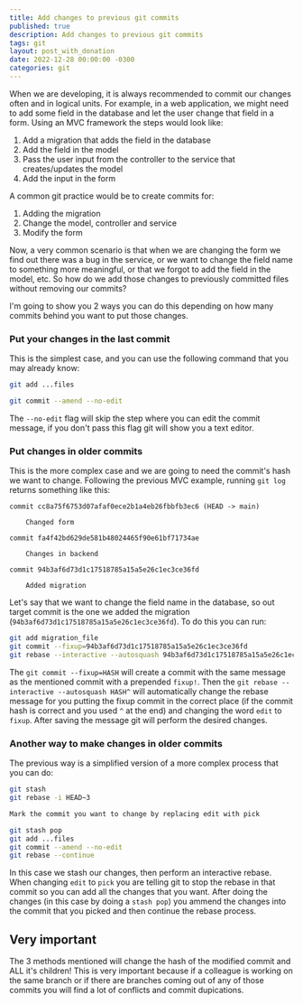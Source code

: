 ```yaml
---
title: Add changes to previous git commits
published: true
description: Add changes to previous git commits
tags: git
layout: post_with_donation
date: 2022-12-28 00:00:00 -0300
categories: git
---
```


When we are developing, it is always recommended to commit our changes often and in logical units. For example, in a web application, we might need to add some field in the database and let the user change that field in a form. Using an MVC framework the steps would look like:

1. Add a migration that adds the field in the database
2. Add the field in the model
3. Pass the user input from the controller to the service that creates/updates the model
4. Add the input in the form

A common git practice would be to create commits for:

1. Adding the migration
2. Change the model, controller and service
3. Modify the form

Now, a very common scenario is that when we are changing the form we find out there was a bug in the service, or we want to change the field name to something more meaningful, or that we forgot to add the field in the model, etc. So how do we add those changes to previously committed files without removing our commits?

I'm going to show you 2 ways you can do this depending on how many commits behind you want to put those changes.

### Put your changes in the last commit

This is the simplest case, and you can use the following command that you may already know:

```bash
git add ...files

git commit --amend --no-edit
```

The `--no-edit` flag will skip the step where you can edit the commit message, if you don't pass this flag git will show you a text editor.

### Put changes in older commits

This is the more complex case and we are going to need the commit's hash we want to change. Following the previous MVC example, running `git log` returns something like this:

```
commit cc8a75f6753d07afaf0ece2b1a4eb26fbbfb3ec6 (HEAD -> main)

    Changed form

commit fa4f42bd629de581b48024465f90e61bf71734ae

    Changes in backend

commit 94b3af6d73d1c17518785a15a5e26c1ec3ce36fd

    Added migration
```

Let's say that we want to change the field name in the database, so out target commit is the one we added the migration (`94b3af6d73d1c17518785a15a5e26c1ec3ce36fd`). To do this you can run:

```bash
git add migration_file
git commit --fixup=94b3af6d73d1c17518785a15a5e26c1ec3ce36fd
git rebase --interactive --autosquash 94b3af6d73d1c17518785a15a5e26c1ec3ce36fd^
```

The `git commit --fixup=HASH` will create a commit with the same message as the mentioned commit with a prepended `fixup!`.
Then the `git rebase --interactive --autosquash HASH^` will automatically change the rebase message for you putting the fixup commit in the correct place (if the commit hash is correct and you used `^` at the end) and changing the word `edit` to `fixup`. After saving the message git will perform the desired changes.

### Another way to make changes in older commits

The previous way is a simplified version of a more complex process that you can do:

```bash
git stash
git rebase -i HEAD~3

Mark the commit you want to change by replacing edit with pick

git stash pop
git add ...files
git commit --amend --no-edit
git rebase --continue
```

In this case we stash our changes, then perform an interactive rebase. When changing `edit` to `pick` you are telling git to stop the rebase in that commit so you can add all the changes that you want. After doing the changes (in this case by doing a `stash pop`) you ammend the changes into the commit that you picked and then continue the rebase process.

## Very important

The 3 methods mentioned will change the hash of the modified commit and ALL it's children! This is very important because if a colleague is working on the same branch or if there are branches coming out of any of those commits you will find a lot of conflicts and commit dupications.

